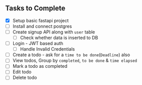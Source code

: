 ## Tasks to Complete

-[x] Setup basic fastapi project
-[ ] Install and connect postgres
-[ ] Create ⁠signup API along with `user` table
    -[ ] Check whether data is inserted to DB
-[ ] Login - JWT based auth
    -[ ] Handle Invalid Credentials
-[ ] ⁠Create a todo - ask for a `time to be done`(`Deadline`) also
-[ ] ⁠View todos, Group by `completed`, `to be done` & `time elapsed`
-[ ] ⁠Mark a todo as completed
-[ ] ⁠Edit todo
-[ ] ⁠Delete todo
